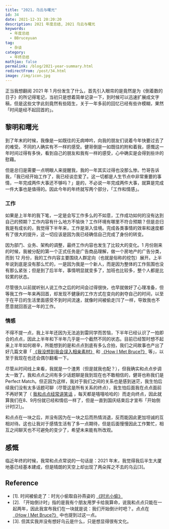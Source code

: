 ```yaml
---
title: "2021，乌云与曙光"
id: 34
date: 2021-12-31 20:20:20
description: 2021 年度总结, 2021 乌云与曙光
keywords: 
  - 年度总结
  - BBruceyuan
tag: 
  - 杂谈
category: 
  - 年终总结
mathjax: false
permalink: /blog/2021-year-summary.html
redirectFrom: /post/34.html
image: /img/icon.jpg
---
```


正当我想翻阅 2021 年 1 月份发生了什么，首先引入眼帘的是竟然是为《倒着数的日子》的所记得笔记，当初只是想着简单记录一下，到时候可以迅速扩展成文字稿，但是这些文字此刻竟然有些陌生，关于一年多前的回忆已经有些许模糊，果然「时间是经不起回首的」。

## 黎明和曙光
到了年末的时候，我像是一如既往的无病呻吟，向我的朋友们说着今年快要过去了的难受。不同的人确实有不一样的感受。健哥倒是一如既往的附和着我，感慨这一年时间过得有多快，看到自己的朋友和我有一样的感受，心中确实是会得到些许的慰藉。

但是总归是需要一点明眼人来提醒我，我的一年其实过得也没那么惨。竹哥告诉我，「我已经开始工作了，我已经谈恋爱了。这一切都是人生节点中非常重要的事情，一年完成两件大事还不够吗？」是的，不必说一年完成两件大事，就算是完成一件大事也是值得的。因此今年的年终就写两个部分，「工作和情感」。

### 工作
如果是上半年的我下笔，一定是会写工作多么的不如意，工作成功如何的没有达到自己的预期？工作内容有什么地方不愉快？工作环境有哪里不符合预期？但是总归我是有成长的，我觉得下半年来，工作是渐入佳境。完成各类事情的效率和速度都有了很大的提升，这一切应该是因为我已经确信自己完成了身份的转变。

因为部门、业务、架构的调整，最终工作内容也发生了比较大的变化。1 月份刚来的时候，我被分配的第一个正式任务是广告商品理解，做一个房地产的广告分类，而到 12 月份，我的工作内容主要围绕人群定向（也就是俗称的挖包）展开。上半年说到底是没有那么忙的，一是因为我是一个新人，而是因为整体的工作氛围也没有那么紧张；但是到了后半年，事情明显就变多了，加班也比较多，整个人都是比较累的状态。

尽管很久以前就听别人说工作之后的时间会过得很快，也早就做好了心理准备，但等我工作一年来再回首，却发现不健康的工作方式在变向的剥夺自己的时间，以至于在平日的生活里面感受不到时间流速，就像时间被偷走[1]了一样，导致我也不愿意就回首这一年的工作。

### 情感
不得不提一点，我上半年还因为无法追到雷同学而苦恼，下半年已经认识了一拍即合的点点，因此上半年和下半年几乎是一个截然不同的状态。目前已经暂时想不起来上半年如何艰辛，所能想到的是和点点到底有多么合拍，我们之间故事也产出了好几篇文章「 [《我没想到我会误入相亲素材》](https://bruceyuan.com/post/28.html) 和 [《How I Met Bruce?》](https://bruceyuan.com/post/32.html) 等」，以至于我现在也还会偶尔翻看一下。

尽管从时间线上来看，我就是一个渣男（但是就我也配？），但我确实和点点步调太一致了。我和点点之间有多少话题聊是我到现在也不敢相信的，健哥也称我们是 Perfect Match。但正因为这样，我对于我们之间的关系也是感到迷茫，我生怕后续我们没有太多话题可聊（尽管这是所有关系的终点），我生怕后面我在点点面前不再好笑了（ [我和点点经常讲笑话](https://bruceyuan.com/post/31.html) ，每天都是嘻嘻哈哈的）而走向终点，因此就算我们在8、9月份就已经和情侣一样了，但是一直到国庆结束后才宣布「开始倒计时[2]」。

和点点在一块之后，并没有因为在一块之后而热情消退，反而能因此更加坦诚的互相对待。这也让我对于感情生活有了多一点期待，但是后面慢慢因此工作繁忙，相互之间聊天也不可避免的变少了，希望未来能有所改观。

## 感慨
临近年终的时候，我常和点点常说的一句话是：2021 年末，我觉得我后半生大厦地基已经基本建成，但是晴朗的天空上却出现了两朵挥之不去的乌云[3]。

## Reference
- [1]. 时间被偷走了：时光小偷取自孙燕姿的 [《时光小偷》](https://y.qq.com/n/ryqq/songDetail/003EmF5U1JE6Y9)
- [2]. 「开始倒计时」指的是我有个朋友用罗卡给我算命，说我和点点只能在一起两年，因此我宣布我们在一块就是说：我们开始倒计时吧？。点点在 [《How I Met Bruce?》](https://bruceyuan.com/post/32.html#12) 中也提到过这一点。
- [3]. 但其实我并没有想好乌云是什么，只是想显得很有文化。
